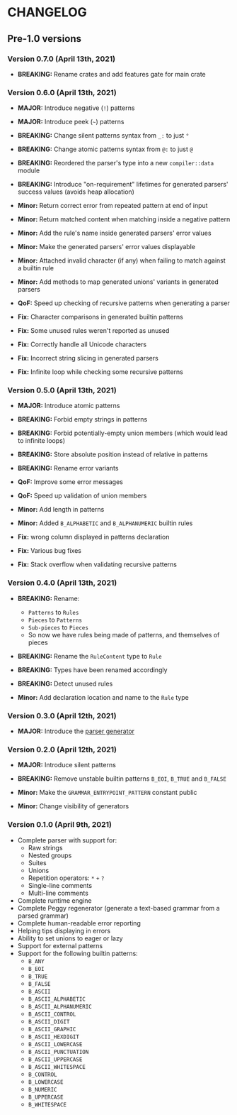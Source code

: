 # CHANGELOG

## Pre-1.0 versions

### Version 0.7.0 (April 13th, 2021)

* **BREAKING:** Rename crates and add features gate for main crate

### Version 0.6.0 (April 13th, 2021)

* **MAJOR:** Introduce negative (`!`) patterns
* **MAJOR:** Introduce peek (`~`) patterns

* **BREAKING:** Change silent patterns syntax from `_:` to just `°`
* **BREAKING:** Change atomic patterns syntax from `@:` to just `@`
* **BREAKING:** Reordered the parser's type into a new `compiler::data` module
* **BREAKING:** Introduce "on-requirement" lifetimes for generated parsers' success values (avoids heap allocation)

* **Minor:** Return correct error from repeated pattern at end of input
* **Minor:** Return matched content when matching inside a negative pattern
* **Minor:** Add the rule's name inside generated parsers' error values
* **Minor:** Make the generated parsers' error values displayable
* **Minor:** Attached invalid character (if any) when failing to match against a builtin rule
* **Minor:** Add methods to map generated unions' variants in generated parsers

* **QoF:** Speed up checking of recursive patterns when generating a parser

* **Fix:** Character comparisons in generated builtin patterns
* **Fix:** Some unused rules weren't reported as unused
* **Fix:** Correctly handle all Unicode characters
* **Fix:** Incorrect string slicing in generated parsers
* **Fix:** Infinite loop while checking some recursive patterns

### Version 0.5.0 (April 13th, 2021)

* **MAJOR:** Introduce atomic patterns

* **BREAKING:** Forbid empty strings in patterns
* **BREAKING:** Forbid potentially-empty union members (which would lead to infinite loops)
* **BREAKING:** Store absolute position instead of relative in patterns
* **BREAKING:** Rename error variants

* **QoF:** Improve some error messages
* **QoF:** Speed up validation of union members

* **Minor:** Add length in patterns
* **Minor:** Added `B_ALPHABETIC` and `B_ALPHANUMERIC` builtin rules

* **Fix:** wrong column displayed in patterns declaration
* **Fix:** Various bug fixes
* **Fix:** Stack overflow when validating recursive patterns

### Version 0.4.0 (April 13th, 2021)

* **BREAKING:** Rename:
  * `Patterns` to `Rules`
  * `Pieces` to `Patterns`
  * `Sub-pieces` to `Pieces`
  * So now we have rules being made of patterns, and themselves of pieces
* **BREAKING:** Rename the `RuleContent` type to `Rule`
* **BREAKING:** Types have been renamed accordingly
* **BREAKING:** Detect unused rules

* **Minor:** Add declaration location and name to the `Rule` type

### Version 0.3.0 (April 12th, 2021)

* **MAJOR:** Introduce the [parser generator](macro/)

### Version 0.2.0 (April 12th, 2021)

* **MAJOR:** Introduce silent patterns

* **BREAKING:** Remove unstable builtin patterns `B_EOI`, `B_TRUE` and `B_FALSE`

* **Minor:** Make the `GRAMMAR_ENTRYPOINT_PATTERN` constant public
* **Minor:** Change visibility of generators

### Version 0.1.0 (April 9th, 2021)

* Complete parser with support for:
  * Raw strings
  * Nested groups
  * Suites
  * Unions
  * Repetition operators: `*` `+` `?`
  * Single-line comments
  * Multi-line comments
* Complete runtime engine
* Complete Peggy regenerator (generate a text-based grammar from a parsed grammar)
* Complete human-readable error reporting
* Helping tips displaying in errors
* Ability to set unions to eager or lazy
* Support for external patterns
* Support for the following builtin patterns:
  * `B_ANY`
  * `B_EOI`
  * `B_TRUE`
  * `B_FALSE`
  * `B_ASCII`
  * `B_ASCII_ALPHABETIC`
  * `B_ASCII_ALPHANUMERIC`
  * `B_ASCII_CONTROL`
  * `B_ASCII_DIGIT`
  * `B_ASCII_GRAPHIC`
  * `B_ASCII_HEXDIGIT`
  * `B_ASCII_LOWERCASE`
  * `B_ASCII_PUNCTUATION`
  * `B_ASCII_UPPERCASE`
  * `B_ASCII_WHITESPACE`
  * `B_CONTROL`
  * `B_LOWERCASE`
  * `B_NUMERIC`
  * `B_UPPERCASE`
  * `B_WHITESPACE`
